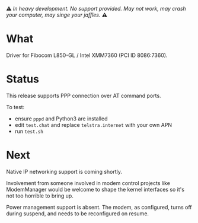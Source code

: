 ⚠️ *_In heavy development. No support provided. May not work, may crash your computer, may singe your jaffles._* ⚠️

# What

Driver for Fibocom L850-GL / Intel XMM7360 (PCI ID 8086:7360).

# Status

This release supports PPP connection over AT command ports.

To test:

- ensure `pppd` and Python3 are installed
- edit `test.chat` and replace `telstra.internet` with your own APN
- run `test.sh`

# Next

Native IP networking support is coming shortly.

Involvement from someone involved in modem control projects like ModemManager
would be welcome to shape the kernel interfaces so it's not too horrible to
bring up.

Power management support is absent. The modem, as configured, turns off during
suspend, and needs to be reconfigured on resume.
